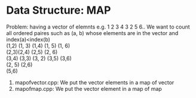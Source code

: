 # Data Structure: MAP 

Problem: having a vector of elemnts e.g. 1 2 3 4 3 2 5 6..  We want to count all ordered paires such as (a, b) whose elements are in the vector and index(a)<index(b)  
(1,2) (1, 3) (1,4) (1, 5) (1, 6)  
(2,3)(2,4) (2,5) (2, 6)  
(3,4) (3,3) (3, 2) (3,5) (3,6)  
(2, 5) (2,6)  
(5,6)
1. mapofvector.cpp: We put the vector elements in a map of  vector
2. mapofmap.cpp: We put the vector element in a map of map

  
